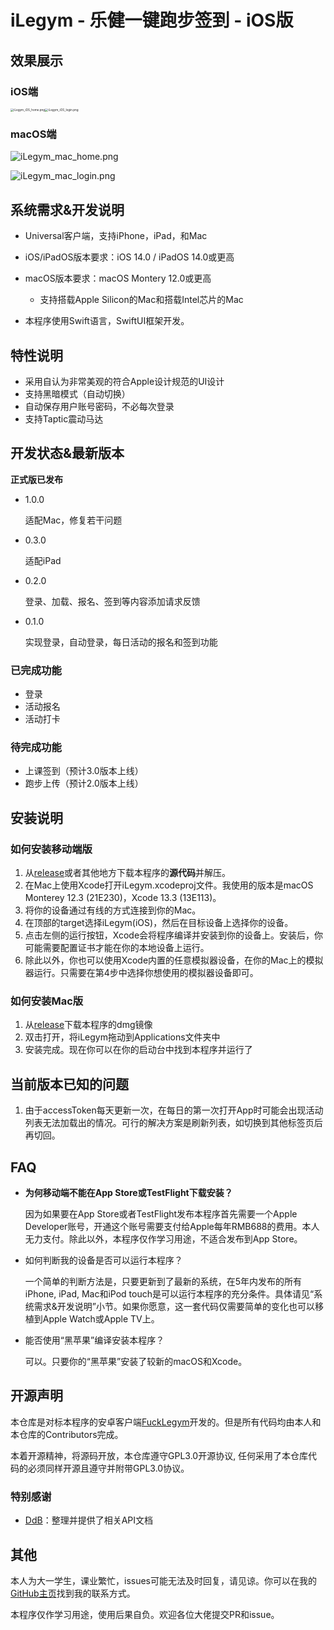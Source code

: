 #  iLegym - 乐健一键跑步签到 - iOS版

## 效果展示

### iOS端

<img src="http://billdc.synology.me:1234/images/2022/04/05/iLegym_iOS_home.png" alt="iLegym_iOS_home.png" style="zoom: 33%;" /><img src="http://billdc.synology.me:1234/images/2022/04/05/iLegym_iOS_login.png" alt="iLegym_iOS_login.png" style="zoom: 33%;" />

### macOS端



![iLegym_mac_home.png](http://billdc.synology.me:1234/images/2022/04/05/iLegym_mac_home.png)

![iLegym_mac_login.png](http://billdc.synology.me:1234/images/2022/04/05/iLegym_mac_login.png)

## 系统需求&开发说明

- Universal客户端，支持iPhone，iPad，和Mac
- iOS/iPadOS版本要求：iOS 14.0 / iPadOS 14.0或更高
- macOS版本要求：macOS Montery 12.0或更高
    - 支持搭载Apple Silicon的Mac和搭载Intel芯片的Mac




- 本程序使用Swift语言，SwiftUI框架开发。

## 特性说明

- 采用自认为非常美观的符合Apple设计规范的UI设计
- 支持黑暗模式（自动切换）
- 自动保存用户账号密码，不必每次登录
- 支持Taptic震动马达

## 开发状态&最新版本

**正式版已发布**

- 1.0.0

    适配Mac，修复若干问题

- 0.3.0

    适配iPad

- 0.2.0

    登录、加载、报名、签到等内容添加请求反馈

- 0.1.0

    实现登录，自动登录，每日活动的报名和签到功能

### 已完成功能

- 登录
- 活动报名
- 活动打卡

### 待完成功能

- 上课签到（预计3.0版本上线）
- 跑步上传（预计2.0版本上线）

## 安装说明

### 如何安装移动端版

1. 从[release](https://github.com/Bill-Haku/iLegym/releases)或者其他地方下载本程序的**源代码**并解压。
2. 在Mac上使用Xcode打开iLegym.xcodeproj文件。我使用的版本是macOS Monterey 12.3 (21E230)，Xcode 13.3 (13E113)。
3. 将你的设备通过有线的方式连接到你的Mac。
4. 在顶部的target选择iLegym(iOS)，然后在目标设备上选择你的设备。
5. 点击左侧的运行按钮，Xcode会将程序编译并安装到你的设备上。安装后，你可能需要配置证书才能在你的本地设备上运行。
6. 除此以外，你也可以使用Xcode内置的任意模拟器设备，在你的Mac上的模拟器运行。只需要在第4步中选择你想使用的模拟器设备即可。

### 如何安装Mac版

1. 从[release](https://github.com/Bill-Haku/iLegym/releases)下载本程序的dmg镜像
1. 双击打开，将iLegym拖动到Applications文件夹中
1. 安装完成。现在你可以在你的启动台中找到本程序并运行了

## 当前版本已知的问题

1. 由于accessToken每天更新一次，在每日的第一次打开App时可能会出现活动列表无法加载出的情况。可行的解决方案是刷新列表，如切换到其他标签页后再切回。

## FAQ

- **为何移动端不能在App Store或TestFlight下载安装？**

    因为如果要在App Store或者TestFlight发布本程序首先需要一个Apple Developer账号，开通这个账号需要支付给Apple每年RMB688的费用。本人无力支付。除此以外，本程序仅作学习用途，不适合发布到App Store。

- 如何判断我的设备是否可以运行本程序？

    一个简单的判断方法是，只要更新到了最新的系统，在5年内发布的所有iPhone, iPad, Mac和iPod touch是可以运行本程序的充分条件。具体请见“系统需求&开发说明”小节。如果你愿意，这一套代码仅需要简单的变化也可以移植到Apple Watch或Apple TV上。

- 能否使用“黑苹果”编译安装本程序？

    可以。只要你的“黑苹果”安装了较新的macOS和Xcode。

## 开源声明

本仓库是对标本程序的安卓客户端[FuckLegym](https://github.com/Foreverddb/FuckLegym)开发的。但是所有代码均由本人和本仓库的Contributors完成。

本着开源精神，将源码开放，本仓库遵守GPL3.0开源协议, 任何采用了本仓库代码的必须同样开源且遵守并附带GPL3.0协议。

### 特别感谢

- [DdB](https://github.com/Foreverddb)：整理并提供了相关API文档

## 其他

本人为大一学生，课业繁忙，issues可能无法及时回复，请见谅。你可以在我的[GitHub主页](https://github.com/Bill-Haku)找到我的联系方式。

本程序仅作学习用途，使用后果自负。欢迎各位大佬提交PR和issue。
